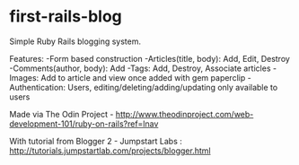 # first-rails-blog
Simple Ruby Rails blogging system.

Features:
-Form based construction
-Articles(title, body): Add, Edit, Destroy
-Comments(author, body): Add
-Tags: Add, Destroy, Associate articles
-Images: Add to article and view once added with gem paperclip
-Authentication: Users, editing/deleting/adding/updating only available to users

Made via The Odin Project - http://www.theodinproject.com/web-development-101/ruby-on-rails?ref=lnav

With tutorial from Blogger 2 - Jumpstart Labs : http://tutorials.jumpstartlab.com/projects/blogger.html
